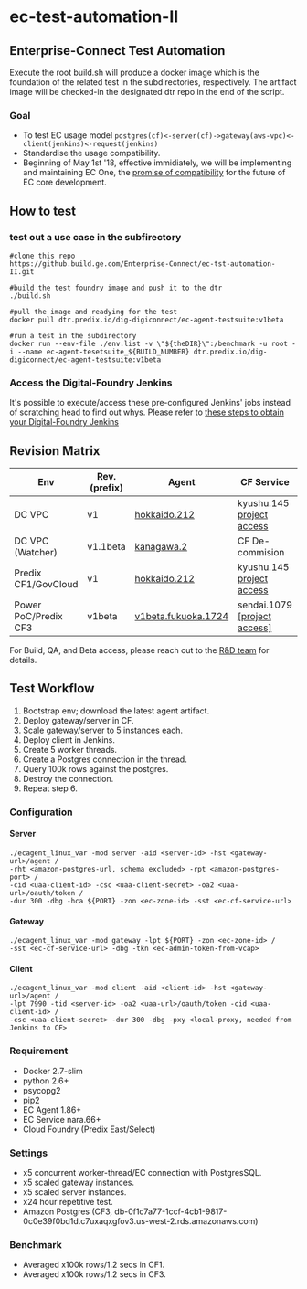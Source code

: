# ec-test-automation-II
## Enterprise-Connect Test Automation
Execute the root build.sh will produce a docker image which is the foundation of the related test in the subdirectories, respectively. The artifact image will be checked-in the designated dtr repo in the end of the script.  

### Goal
- To test EC usage model `postgres(cf)<-server(cf)->gateway(aws-vpc)<-client(jenkins)<-request(jenkins)`
- Standardise the usage compatibility.
- Beginning of May 1st '18, effective immidiately, we will be implementing and maintaining EC One, the [promise of compatibility](#) for the future of EC core development.

## How to test
### test out a use case in the subfirectory

```shell
#clone this repo
https://github.build.ge.com/Enterprise-Connect/ec-tst-automation-II.git

#build the test foundry image and push it to the dtr
./build.sh

#pull the image and readying for the test
docker pull dtr.predix.io/dig-digiconnect/ec-agent-testsuite:v1beta

#run a test in the subdirectory
docker run --env-file ./env.list -v \"${theDIR}\":/benchmark -u root -i --name ec-agent-tesetsuite_${BUILD_NUMBER} dtr.predix.io/dig-digiconnect/ec-agent-testsuite:v1beta 
```
### Access the Digital-Foundry Jenkins

It's possible to execute/access these pre-configured Jenkins' jobs instead of scratching head to find out whys. Please refer to [these steps to obtain your Digital-Foundry Jenkins](https://github.build.ge.com/Enterprise-Connect/ec-sdk-buildpack/blob/beta/README.md#if-you-are-granted-access-to-the-digi-digiconnect-org-dtrpredixio-you-may-use-the-digital-foundry-jenkins-to-access-all-builds-) 

## Revision Matrix
Env | Rev. (prefix) | Agent | CF Service | CF Broker | SDK/Plugins | Tools | Build | QA
--- | --- | --- | --- | --- | --- | --- | --- | ---
DC VPC | v1 | [hokkaido.212](https://github.com/Enterprise-connect/ec-x-sdk/tree/v1.hokkaido.212/dist) | kyushu.145 [project access](https://github.build.ge.com/Enterprise-Connect/ec-service/tree/v1.kyushu.145) | okinawa.8 [[project access]](https://github.build.ge.com/Enterprise-Connect/ec-predix-service-broker/tree/v1.okinawa.8) | [v1.hokkaido.212](https://github.com/Enterprise-connect/ec-x-sdk/tree/v1.hokkaido.212/plugins) | [Cloud Foundry Only](https://i.ci.build.ge.com/rtc5ryln/ci/job/Enterprise-Connect/job/EC%20Phase%20II%20Automation/) | [CI](http://localhost:8080/job/EC/job/Core/) | [Integration](http://localhost:8080/job/EC/job/QA/)
DC VPC (Watcher) | v1.1beta | [kanagawa.2](#) | CF De-commision | CF De-commision | [kanagawa.2](#) | xcalrii@[v2beta.detroit.80](http://xcalr.apps.ge.com/v2beta/swagger-ui.html) | [CI](http://localhost:8080/job/EC/job/Core/) | [Integration](http://localhost:8080/job/EC/job/QA/)
Predix CF1/GovCloud | v1 | [hokkaido.212](https://github.com/Enterprise-connect/ec-x-sdk/tree/v1.hokkaido.212/dist) | kyushu.145 [project access](https://github.build.ge.com/Enterprise-Connect/ec-service/tree/v1.kyushu.145) | okinawa.8 [[project access]](https://github.build.ge.com/Enterprise-Connect/ec-predix-service-broker/tree/v1.okinawa.8) | [v1.hokkaido.212](https://github.com/Enterprise-connect/ec-x-sdk/tree/v1.hokkaido.212/plugins) | [Cloud Foundry Only](https://i.ci.build.ge.com/rtc5ryln/ci/job/Enterprise-Connect/job/EC%20Phase%20II%20Automation/) | [CI](http://localhost:8080/job/EC/job/Core/) | [Integration](http://localhost:8080/job/EC/job/QA/)
Power PoC/Predix CF3 | v1beta | [v1beta.fukuoka.1724](https://github.com/Enterprise-connect/ec-x-sdk/tree/v1beta.fukuoka.1724/dist) | sendai.1079 [[project access]](https://github.build.ge.com/Enterprise-Connect/ec-service/tree/v1beta.sendai.1079) | okayama.49 [[project access]](https://github.build.ge.com/Enterprise-Connect/ec-predix-service-broker/tree/v1beta.okayama.49) | [v1beta.fukuoka.1724](https://github.com/Enterprise-connect/ec-x-sdk/tree/v1beta.fukuoka.1724/plugins) | xcalrii@[v2beta.detroit.80](http://xcalr.apps.ge.com/v2beta/swagger-ui.html) | [CI](http://localhost:8080/job/EC/job/Core/) | [Integration](http://localhost:8080/job/EC/job/QA/)

For Build, QA, and Beta access, please reach out to the [R&D team](mailto:ec-research@ge.com) for details.
## Test Workflow
1. Bootstrap env; download the latest agent artifact.
2. Deploy gateway/server in CF.
3. Scale gateway/server to 5 instances each.
4. Deploy client in Jenkins.
5. Create 5 worker threads.
6. Create a Postgres connection in the thread.
7. Query 100k rows against the postgres.
8. Destroy the connection.
9. Repeat step 6.
 
### Configuration
#### Server
```script
./ecagent_linux_var -mod server -aid <server-id> -hst <gateway-url>/agent /
-rht <amazon-postgres-url, schema excluded> -rpt <amazon-postgres-port> /
-cid <uaa-client-id> -csc <uaa-client-secret> -oa2 <uaa-url>/oauth/token /
-dur 300 -dbg -hca ${PORT} -zon <ec-zone-id> -sst <ec-cf-service-url>
```
#### Gateway
```script
./ecagent_linux_var -mod gateway -lpt ${PORT} -zon <ec-zone-id> /
-sst <ec-cf-service-url> -dbg -tkn <ec-admin-token-from-vcap>
```
#### Client
```script
./ecagent_linux_var -mod client -aid <client-id> -hst <gateway-url>/agent /
-lpt 7990 -tid <server-id> -oa2 <uaa-url>/oauth/token -cid <uaa-client-id> /
-csc <uaa-client-secret> -dur 300 -dbg -pxy <local-proxy, needed from Jenkins to CF>
```

### Requirement
- Docker 2.7-slim
- python 2.6+
- psycopg2
- pip2
- EC Agent 1.86+
- EC Service nara.66+
- Cloud Foundry (Predix East/Select)

### Settings
- x5 concurrent worker-thread/EC connection with PostgresSQL.
- x5 scaled gateway instances.
- x5 scaled server instances.
- x24 hour repetitive test.
- Amazon Postgres (CF3, db-0f1c7a77-1ccf-4cb1-9817-0c0e39f0bd1d.c7uxaqxgfov3.us-west-2.rds.amazonaws.com)

### Benchmark
- Averaged x100k rows/1.2 secs in CF1.
- Averaged x100k rows/1.2 secs in CF3.

